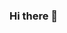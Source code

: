 ### Hi there 👋

<!--
**Agent-Ebimene/Agent-Ebimene** is a ✨ _special_ ✨ repository because its `README.md` (this file) appears on your GitHub profile.

Here are some ideas to get you started:

- 🔭 I’m currently working on websites and applications at Astrosoft and Biskit Agency.
- 🌱 I’m currently learning Backend Development using Node Js and databases.
- 👯 I’m looking to collaborate on building a MERN stack applications and other Software Enginerring solutions
- 🤔 I’m looking for help with complex node js integrations,though I am taking time to learn those
- 💬 Ask me about Javascript and building attractive UIs
- 📫 How to reach me: on Linkedin:https://www.linkedin.com/in/ebimene-agent-2532a71b5/
- 😄 Pronouns: He/HiS
- ⚡ Fun fact: I love challenges and Mathematics
--⚡I am open to joining any team which focuses on deep application of Engineering processes in their development
--🔭 I studied Engineering
>
